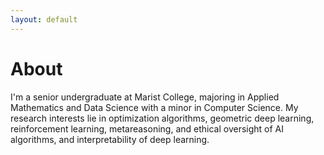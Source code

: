 ```yaml
---
layout: default
---
```


# About
I'm a senior undergraduate at Marist College, majoring in Applied Mathematics and Data Science with a minor in Computer Science. My research interests lie in optimization algorithms, geometric deep learning, reinforcement learning, metareasoning, and ethical oversight of AI algorithms, and interpretability of deep learning.


<!-- ### Inline styles and components
Text can be **bold**, _italic_, or ~~strikethrough~~.

[Link to another page](./another-page.html).

There should be whitespace between paragraphs.

There should be whitespace between paragraphs. We recommend including a README, or a file with information about your project. -->